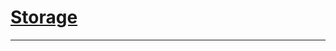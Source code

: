 # [Storage]

---

[Storage]:https://fedoramagazine.org/performing-storage-management-tasks-in-cockpit/
